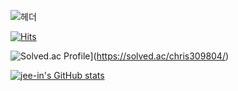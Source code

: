 ![헤더](https://capsule-render.vercel.app/api?type=venom&height=150&color=gradient&text=Jeein's%20Code%20Log&section=header&fontAlign=50&descAlign=36&fontColor=black)

[![Hits](https://hits.seeyoufarm.com/api/count/incr/badge.svg?url=https%3A%2F%2Fgithub.com%2Fjee-in&count_bg=%231E2399&title_bg=%2377B8DD&icon=statuspage.svg&icon_color=%23E7E7E7&title=visitors&edge_flat=false)](https://hits.seeyoufarm.com)

![Solved.ac Profile](http://mazassumnida.wtf/api/v2/generate_badge?boj=chris309804)](https://solved.ac/chris309804/)

[![jee-in's GitHub stats](https://github-readme-stats.vercel.app/api?username=jee-in)](https://github.com/anuraghazra/github-readme-stats)

<!--
**jee-in/jee-in** is a ✨ _special_ ✨ repository because its `README.md` (this file) appears on your GitHub profile.

Here are some ideas to get you started:

- 🔭 I’m currently working on ...
- 🌱 I’m currently learning ...
- 👯 I’m looking to collaborate on ...
- 🤔 I’m looking for help with ...
- 💬 Ask me about ...
- 📫 How to reach me: ...
- 😄 Pronouns: ...
- ⚡ Fun fact: ...
-->

